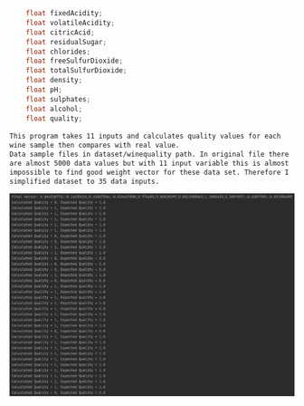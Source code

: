 ```java
    float fixedAcidity;
    float volatileAcidity;
    float citricAcid;
    float residualSugar;
    float chlorides;
    float freeSulfurDioxide;
    float totalSulfurDioxide;
    float density;
    float pH;
    float sulphates;
    float alcohol;
    float quality;
```
    This program takes 11 inputs and calculates quality values for each wine sample then compares with real value.  
    Data sample files in dataset/winequality path. In original file there are almost 5000 data values but with 11 input variable this is almost impossible to find good weight vector for these data set. Therefore I simplified dataset to 35 data inputs.
![Example Output for White Wine Data Set](outputs/perceptronOutput.png?raw=true "White Wine")
